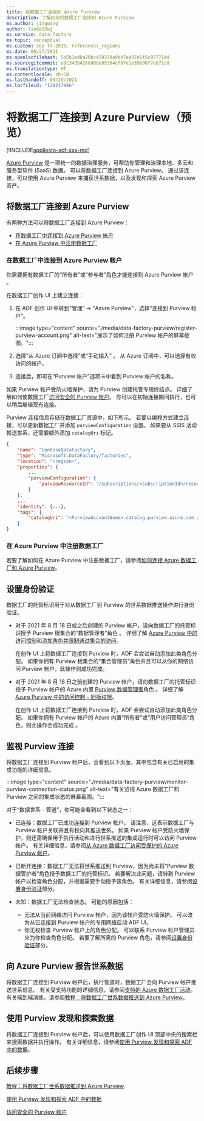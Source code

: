 ```yaml
---
title: 将数据工厂连接到 Azure Purview
description: 了解如何将数据工厂连接到 Azure Purview
ms.author: jingwang
author: linda33wj
ms.service: data-factory
ms.topic: conceptual
ms.custom: seo-lt-2019, references_regions
ms.date: 09/27/2021
ms.openlocfilehash: 5d5b1ed8a20bc459370a9bb7e437e1f5c977714d
ms.sourcegitcommit: e8c34354266d00e85364cf07e1e39600f7eb71cd
ms.translationtype: HT
ms.contentlocale: zh-CN
ms.lasthandoff: 09/29/2021
ms.locfileid: "129217946"
---
```

# <a name="connect-data-factory-to-azure-purview-preview"></a>将数据工厂连接到 Azure Purview（预览）

[!INCLUDE[appliesto-adf-xxx-md](includes/appliesto-adf-xxx-md.md)]

[Azure Purview](../purview/overview.md) 是一项统一的数据治理服务，可帮助你管理和治理本地、多云和服务型软件 (SaaS) 数据。 可以将数据工厂连接到 Azure Purview。 通过该连接，可以使用 Azure Purview 来捕获世系数据，以及发现和探索 Azure Purview 资产。

## <a name="connect-data-factory-to-azure-purview"></a>将数据工厂连接到 Azure Purview

有两种方法可以将数据工厂连接到 Azure Purview：

- [在数据工厂中连接到 Azure Purview 帐户](#connect-to-azure-purview-account-in-data-factory)
- [在 Azure Purview 中注册数据工厂](#register-data-factory-in-azure-purview)

### <a name="connect-to-azure-purview-account-in-data-factory"></a>在数据工厂中连接到 Azure Purview 帐户

你需要拥有数据工厂的“所有者”或“参与者”角色才能连接到 Azure Purview 帐户 。

在数据工厂创作 UI 上建立连接：

1. 在 ADF 创作 UI 中转到“管理” -> “Azure Purview”，选择“连接到 Purview 帐户”。   

    :::image type="content" source="./media/data-factory-purview/register-purview-account.png" alt-text="展示了如何注册 Purview 帐户的屏幕截图。":::

2. 选择“从 Azure 订阅中选择”或“手动输入” 。 从 Azure 订阅中，可以选择有权访问的帐户。

3. 连接后，即可在“Purview 帐户”选项卡中看到 Purview 帐户的名称。

如果 Purview 帐户受防火墙保护，请为 Purview 创建托管专用终结点。 详细了解如何使数据工厂[访问安全的 Purview 帐户](how-to-access-secured-purview-account.md)。 你可以在初始连接期间执行，也可以稍后编辑现有连接。

Purview 连接信息存储在数据工厂资源中，如下所示。 若要以编程方式建立连接，可以更新数据工厂并添加 `purviewConfiguration` 设置。 如果要从 SSIS 活动推送世系，还需要额外添加 `catalogUri` 标记。

```json
{
    "name": "ContosoDataFactory",
    "type": "Microsoft.DataFactory/factories",
    "location": "<region>",
    "properties": {
        ...
        "purviewConfiguration": {
            "purviewResourceId": "/subscriptions/<subscriptionId>/resourceGroups/<resourceGroupname>/providers/Microsoft.Purview/accounts/<PurviewAccountName>"
        }
    },
    ...
    "identity": {...},
    "tags": {
        "catalogUri": "<PurviewAccountName>.catalog.purview.azure.com //Note: used for SSIS lineage only"
    }
}
```

### <a name="register-data-factory-in-azure-purview"></a>在 Azure Purview 中注册数据工厂

若要了解如何在 Azure Purview 中注册数据工厂，请参阅[如何连接 Azure 数据工厂和 Azure Purview](../purview/how-to-link-azure-data-factory.md)。

## <a name="set-up-authentication"></a>设置身份验证

数据工厂的托管标识用于对从数据工厂到 Purview 的世系数据推送操作进行身份验证。 

- 对于 2021 年 8 月 18 日或之后创建的 Purview 帐户，请向数据工厂的托管标识授予 Purview 根集合的“数据管理者”角色  。 详细了解 [Azure Purview 中的访问控制](../purview/catalog-permissions.md)和[添加角色并限制通过集合的访问](../purview/how-to-create-and-manage-collections.md#add-roles-and-restrict-access-through-collections)。

    在创作 UI 上将数据工厂连接到 Purview 时，ADF 会尝试自动添加此类角色分配。 如果你拥有 Purview 根集合的“集合管理员”角色并且可以从你的网络访问 Purview 帐户，此操作则成功完成。

- 对于 2021 年 8 月 18 日之前创建的 Purview 帐户，请向数据工厂的托管标识授予 Purview 帐户的 Azure 内置 [Purview 数据管理者](../role-based-access-control/built-in-roles.md#purview-data-curator)角色 。 详细了解 [Azure Purview 中的访问控制 - 旧版权限](../purview/catalog-permissions.md#legacy-permission-guide)。

    在创作 UI 上将数据工厂连接到 Purview 时，ADF 会尝试自动添加此类角色分配。 如果你拥有 Purview 帐户的 Azure 内置“所有者”或“用户访问管理员”角色，则此操作会成功完成 。

## <a name="monitor-purview-connection"></a>监视 Purview 连接

将数据工厂连接到 Purview 帐户后，会看到以下页面，其中包含有关已启用的集成功能的详细信息。

:::image type="content" source="./media/data-factory-purview/monitor-purview-connection-status.png" alt-text="有关监视 Azure 数据工厂和 Purview 之间的集成状态的屏幕截图。":::

对于“数据世系 - 管道”，你可能会看到以下状态之一：

- 已连接：数据工厂已成功连接到 Purview 帐户。 请注意，这表示数据工厂与 Purview 帐户关联并且有权向其推送世系。 如果 Purview 帐户受防火墙保护，则还需确保用于执行活动和进行世系推送的集成运行时可以访问 Purview 帐户。 有关详细信息，请参阅[从 Azure 数据工厂访问受保护的 Azure Purview 帐户](how-to-access-secured-purview-account.md)。
- 已断开连接：数据工厂无法将世系推送到 Purview，因为尚未将“Purview 数据管护者”角色授予数据工厂的托管标识。 若要解决此问题，请转到 Purview 帐户以检查角色分配，并根据需要手动授予该角色。 有关详细信息，请参阅[设置身份验证](#set-up-authentication)部分。
- 未知：数据工厂无法检查状态。 可能的原因包括：

    - 无法从当前网络访问 Purview 帐户，因为该帐户受防火墙保护。 可以改为从已连接到 Purview 帐户的专用网络启动 ADF UI。
    - 你无权检查 Purview 帐户上的角色分配。 可以联系 Purview 帐户管理员来为你检查角色分配。 若要了解所需的 Purview 角色，请参阅[设置身份验证](#set-up-authentication)部分。

## <a name="report-lineage-data-to-azure-purview"></a>向 Azure Purview 报告世系数据

将数据工厂连接到 Purview 帐户后，执行管道时，数据工厂会向 Purview 帐户推送世系信息。 有关受支持功能的详细信息，请参阅[支持的 Azure 数据工厂活动](../purview/how-to-link-azure-data-factory.md#supported-azure-data-factory-activities)。 有关端到端演练，请参阅[教程：将数据工厂世系数据推送到 Azure Purview](tutorial-push-lineage-to-purview.md)。

## <a name="discover-and-explore-data-using-purview"></a>使用 Purview 发现和探索数据

将数据工厂连接到 Purview 帐户后，可以使用数据工厂创作 UI 顶部中央的搜索栏来搜索数据并执行操作。 有关详细信息，请参阅[使用 Purview 发现和探索 ADF 中的数据](how-to-discover-explore-purview-data.md)。

## <a name="next-steps"></a>后续步骤

[教程：将数据工厂世系数据推送到 Azure Purview](tutorial-push-lineage-to-purview.md)

[使用 Purview 发现和探索 ADF 中的数据](how-to-discover-explore-purview-data.md)

[访问安全的 Purview 帐户](how-to-access-secured-purview-account.md)
